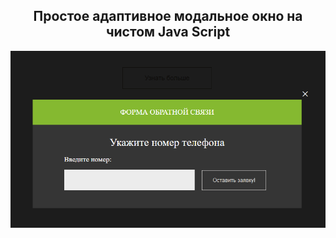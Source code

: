 <div align="center">
  <h2>Простое адаптивное модальное окно на чистом Java Script</h2>
  <img src="prev.png">
</div>